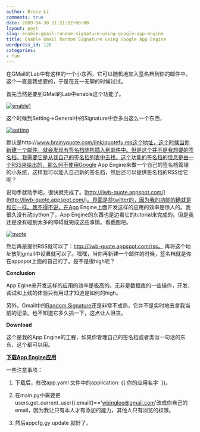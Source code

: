 ```yaml
---
author: Bruce Li
comments: true
date: 2009-04-30 21:21:52+00:00
layout: post
slug: enable-gmail-random-signature-using-google-app-engine
title: Enable Gmail Random Signature using Google App Engine
wordpress_id: 128
categories:
- fun
---
```


在GMail的Lab中有这样的一个小东西，它可以随机地加入签名档到你的邮件中。这个一直是我想要的，于是在五一无聊的时候试试。

首先当然是要到GMail的Lab中enable这个功能了。

[![enable1](http://liwenbing.cn/wp-content/uploads/2009/05/enable1.png)](http://liwenbing.cn/2009/05/01/enable-gmail-random-signature-using-google-app-engine/enable1/)

这个时候到Setting->General中的Signature中会多出这么一个东西，

[![setting](http://liwenbing.cn/wp-content/uploads/2009/05/setting.png)](http://liwenbing.cn/wp-content/uploads/2009/05/setting.png)

默认是http://www.brainyquote.com/link/quotefu.rss这个地址，这个时候当你新建一个邮件，就会发现有签名档随机插入到邮件中。但是这个并不是我想要的签名档，我需要它是从我自己的签名档列表中去找。这个功能的签名档的信息是由一个RSS来给出的，那么何不使用Google App Engine来做一个自己的签名档管理的小系统，这样我可以加入自己新的签名档，然后还可以提供签名档的RSS给它呢？

说动手就动手吧，很快就完成了。[http://liwb-quote.appspot.com/](http://liwb-quote.appspot.com/)。界面是抄twitter的，因为我的功能的确就是和它一样。我不得不说，在App Engine上面开发这样的应用的效率是惊人的。我很久没有动python了，App Engine的东西也是边看它的tutorial来完成的。但是我还是没有碰到太多的障碍就完成这些事情。看截图吧。

[![quote](http://liwenbing.cn/wp-content/uploads/2009/05/quote.png)](http://liwb-quote.appspot.com/)

然后再是提供RSS就可以了：http://liwb-quote.appspot.com/rss。 再将这个地址放到gmail中设置就可以了。嘿嘿，当你再新建一个邮件的时候，签名档就是你在appspot上面的自己的了。是不是很high呢？

**Conclusion**

App Egine来开发这样的应用的效率是极高的。无非是数据库的一些操作，开发、调试和上线的体验只有用过才知道是如何的high。

另外，Gmail中的[Random Signature](http://groups.google.com/group/gmail-labs-help-random-signature)还是非常不成熟，它并不是实时地去拿我当前的记录。也不知道它多久抓一下，这点让人沮丧。

**Download**

这个是我的App Engine的工程，如果你管理自己的签名档或者类似一句话的东东，这个都可以用。

[**下载App Engine应用**](http://liwenbing.cn/download/liwb-quote.zip)

一些注意事项：



	
  1. 下载后，修改app.yaml 文件中的application: {{ 你的应用名字  }}。

	
  2. 在main.py中需要把users.get_current_user().email()=='wbinglee@gmail.com'改成你自己的email，因为我让只有本人才有添加的能力，其他人只有浏览的权限。

	
  3. 然后appcfg.gy update 就好了。





